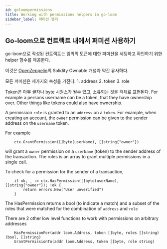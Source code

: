 ```yaml
---
id: goloompermissions
title: Working with permissions helpers in go-loom
sidebar_label: 퍼미션 헬퍼
---
```

## Go-loom으로 컨트랙트 내에서 퍼미션 사용하기

go-loom으로 작성된 컨트랙트는 임의의 토큰에 대한 퍼미션을 세팅하고 확인하기 위한 helper 함수를 제공한다.

이것은 [OpenZeppelin](https://github.com/OpenZeppelin/openzeppelin-solidity/blob/master/contracts/ownership/Ownable.sol)의 Solidity Ownable 개념과 약간 유사하다.

모든 퍼미션은 세가지의 속성을 가진다: 1. address 2. token 3. role

Token은 아무 글자나 byte 시퀀스가 될수 있고, 소유되는 것을 객체로 표현된다. For example a persons username can be a token, that they have ownership over. Other things like tokens could also have ownership.

A permission `role` is granted to an `address` on a `token`. For example, when creating an account, the `owner` permission can be given to the sender address on the `username` token.

For example

        ctx.GrantPermission([]byte(userName), []string{"owner"})
    

will grant a `owner` permission on a `userName` (token) to the sender address of the transaction. The roles is an array to grant multiple permissions in a single call.

To check for a permission for the sender of a transaction,

        if ok, _ := ctx.HasPermission([]byte(userName), []string{"owner"}); !ok {
            return errors.New("User unverified")
        }
    

The HasPermission returns a bool (to indicate a match) and a subset of the roles that were matched for the combination of `address` and `role`

There are 2 other low level functions to work with permissions on arbitrary addresses

        HasPermissionFor(addr loom.Address, token []byte, roles []string) (bool, []string)
        GrantPermissionTo(addr loom.Address, token []byte, role string)